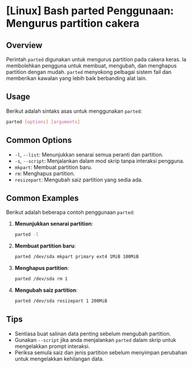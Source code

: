 # [Linux] Bash parted Penggunaan: Mengurus partition cakera

## Overview
Perintah `parted` digunakan untuk mengurus partition pada cakera keras. Ia membolehkan pengguna untuk membuat, mengubah, dan menghapus partition dengan mudah. `parted` menyokong pelbagai sistem fail dan memberikan kawalan yang lebih baik berbanding alat lain.

## Usage
Berikut adalah sintaks asas untuk menggunakan `parted`:

```bash
parted [options] [arguments]
```

## Common Options
- `-l`, `--list`: Menunjukkan senarai semua peranti dan partition.
- `-s`, `--script`: Menjalankan dalam mod skrip tanpa interaksi pengguna.
- `mkpart`: Membuat partition baru.
- `rm`: Menghapus partition.
- `resizepart`: Mengubah saiz partition yang sedia ada.

## Common Examples
Berikut adalah beberapa contoh penggunaan `parted`:

1. **Menunjukkan senarai partition**:
   ```bash
   parted -l
   ```

2. **Membuat partition baru**:
   ```bash
   parted /dev/sda mkpart primary ext4 1MiB 100MiB
   ```

3. **Menghapus partition**:
   ```bash
   parted /dev/sda rm 1
   ```

4. **Mengubah saiz partition**:
   ```bash
   parted /dev/sda resizepart 1 200MiB
   ```

## Tips
- Sentiasa buat salinan data penting sebelum mengubah partition.
- Gunakan `--script` jika anda menjalankan `parted` dalam skrip untuk mengelakkan prompt interaksi.
- Periksa semula saiz dan jenis partition sebelum menyimpan perubahan untuk mengelakkan kehilangan data.